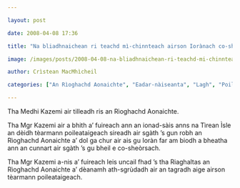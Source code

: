```yaml
---

layout: post

date: 2008-04-08 17:36

title: "Na bliadhnaichean ri teachd mì-chinnteach airson Iorànach co-sheòrsach"

image: /images/posts/2008-04-08-na-bliadhnaichean-ri-teachd-mi-chinnteach-airson-ioranach-co-sheorsach.webp

author: Crìstean MacMhìcheil

categories: ["An Rìoghachd Aonaichte", "Eadar-nàiseanta", "Lagh", "Poileataigs"]

---
```


Tha Medhi Kazemi air tilleadh ris an Rìoghachd Aonaichte.

Tha Mgr Kazemi air a bhith a’ fuireach ann an ionad-sàis anns na Tìrean Ìsle an dèidh tèarmann poileataigeach sireadh air sgàth ’s gun robh an Rìoghachd Aonaichte a’ dol ga chur air ais gu Ioràn far am biodh a bheatha ann an cunnart air sgàth ’s gu bheil e co-sheòrsach.

Tha Mgr Kazemi a-nis a’ fuireach leis uncail fhad ’s tha Riaghaltas an Rìoghachd Aonaichte a’ dèanamh ath-sgrùdadh air an tagradh aige airson tèarmann poileataigeach.
